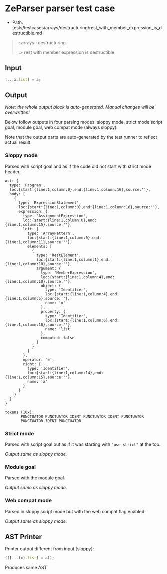 # ZeParser parser test case

- Path: tests/testcases/arrays/destructuring/rest_with_member_expression_is_destructible.md

> :: arrays : destructuring
>
> ::> rest with member expression is destructible

## Input

`````js
[...x.list] = a;
`````

## Output

_Note: the whole output block is auto-generated. Manual changes will be overwritten!_

Below follow outputs in four parsing modes: sloppy mode, strict mode script goal, module goal, web compat mode (always sloppy).

Note that the output parts are auto-generated by the test runner to reflect actual result.

### Sloppy mode

Parsed with script goal and as if the code did not start with strict mode header.

`````
ast: {
  type: 'Program',
  loc:{start:{line:1,column:0},end:{line:1,column:16},source:''},
  body: [
    {
      type: 'ExpressionStatement',
      loc:{start:{line:1,column:0},end:{line:1,column:16},source:''},
      expression: {
        type: 'AssignmentExpression',
        loc:{start:{line:1,column:0},end:{line:1,column:15},source:''},
        left: {
          type: 'ArrayPattern',
          loc:{start:{line:1,column:0},end:{line:1,column:11},source:''},
          elements: [
            {
              type: 'RestElement',
              loc:{start:{line:1,column:1},end:{line:1,column:10},source:''},
              argument: {
                type: 'MemberExpression',
                loc:{start:{line:1,column:4},end:{line:1,column:10},source:''},
                object: {
                  type: 'Identifier',
                  loc:{start:{line:1,column:4},end:{line:1,column:5},source:''},
                  name: 'x'
                },
                property: {
                  type: 'Identifier',
                  loc:{start:{line:1,column:6},end:{line:1,column:10},source:''},
                  name: 'list'
                },
                computed: false
              }
            }
          ]
        },
        operator: '=',
        right: {
          type: 'Identifier',
          loc:{start:{line:1,column:14},end:{line:1,column:15},source:''},
          name: 'a'
        }
      }
    }
  ]
}

tokens (10x):
       PUNCTUATOR PUNCTUATOR IDENT PUNCTUATOR IDENT PUNCTUATOR
       PUNCTUATOR IDENT PUNCTUATOR
`````

### Strict mode

Parsed with script goal but as if it was starting with `"use strict"` at the top.

_Output same as sloppy mode._

### Module goal

Parsed with the module goal.

_Output same as sloppy mode._

### Web compat mode

Parsed in sloppy script mode but with the web compat flag enabled.

_Output same as sloppy mode._

## AST Printer

Printer output different from input [sloppy]:

````js
(([...(x).list] = a));
````

Produces same AST
